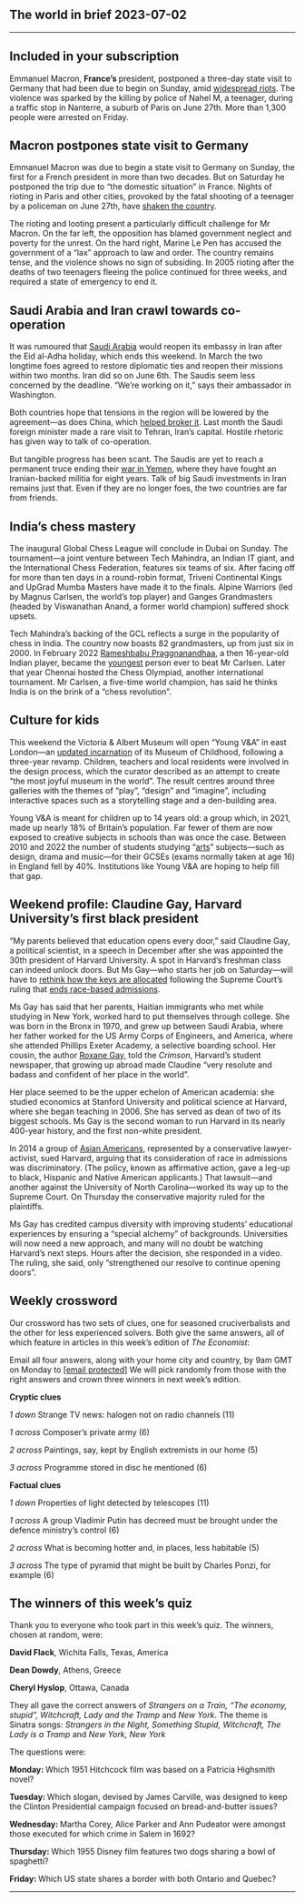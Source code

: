 ## The world in brief 2023-07-02

----------

## Included in your subscription



Emmanuel Macron, <strong>France’s </strong>president, postponed a three-day state visit to Germany that had been due to begin on Sunday, amid [widespread riots](https://www.economist.com/europe/2023/07/01/rioting-in-france-presents-a-fresh-political-test-for-emmanuel-macron). The violence was sparked by the killing by police of Nahel M, a teenager, during a traffic stop in Nanterre, a suburb of Paris on June 27th. More than 1,300 people were arrested on Friday.

## Macron postpones state visit to Germany

Emmanuel Macron was due to begin a state visit to Germany on Sunday, the first for a French president in more than two decades. But on Saturday he postponed the trip due to “the domestic situation” in France. Nights of rioting in Paris and other cities, provoked by the fatal shooting of a teenager by a policeman on June 27th, have [shaken the country](https://www.economist.com/europe/2023/07/01/rioting-in-france-presents-a-fresh-political-test-for-emmanuel-macron).

The rioting and looting present a particularly difficult challenge for Mr Macron. On the far left, the opposition has blamed government neglect and poverty for the unrest. On the hard right, Marine Le Pen has accused the government of a “lax” approach to law and order. The country remains tense, and the violence shows no sign of subsiding. In 2005 rioting after the deaths of two teenagers fleeing the police continued for three weeks, and required a state of emergency to end it.

## Saudi Arabia and Iran crawl towards co-operation

It was rumoured that [Saudi Arabia](https://www.economist.com/the-economist-reads/2023/06/22/what-to-read-and-watch-to-understand-saudi-arabia) would reopen its embassy in Iran after the Eid al-Adha holiday, which ends this weekend. In March the two longtime foes agreed to restore diplomatic ties and reopen their missions within two months. Iran did so on June 6th. The Saudis seem less concerned by the deadline. “We’re working on it,” says their ambassador in Washington.

Both countries hope that tensions in the region will be lowered by the agreement—as does China, which [helped broker it](https://www.economist.com/middle-east-and-africa/2023/03/10/china-brokers-an-iran-saudi-rapprochement). Last month the Saudi foreign minister made a rare visit to Tehran, Iran’s capital. Hostile rhetoric has given way to talk of co-operation.

But tangible progress has been scant. The Saudis are yet to reach a permanent truce ending their [war in Yemen](https://www.economist.com/middle-east-and-africa/2023/04/20/a-prisoner-swap-is-a-symbolic-step-towards-ending-the-saudi-led-war-in-yemen), where they have fought an Iranian-backed militia for eight years. Talk of big Saudi investments in Iran remains just that. Even if they are no longer foes, the two countries are far from friends.

## India’s chess mastery

The inaugural Global Chess League will conclude in Dubai on Sunday. The tournament—a joint venture between Tech Mahindra, an Indian IT giant, and the International Chess Federation, features six teams of six. After facing off for more than ten days in a round-robin format, Triveni Continental Kings and UpGrad Mumba Masters have made it to the finals. Alpine Warriors (led by Magnus Carlsen, the world’s top player) and Ganges Grandmasters (headed by Viswanathan Anand, a former world champion) suffered shock upsets.

Tech Mahindra’s backing of the GCL reflects a surge in the popularity of chess in India. The country now boasts 82 grandmasters, up from just six in 2000. In February 2022 [Rameshbabu Praggnanandhaa](http://espresso.economist.com/c09461ce85141b05d3ee6f2aea257935), a then 16-year-old Indian player, became the [youngest](https://www.economist.com/graphic-detail/2020/11/13/the-queens-gambit-is-right-young-chess-stars-always-usurp-the-old) person ever to beat Mr Carlsen. Later that year Chennai hosted the Chess Olympiad, another international tournament. Mr Carlsen, a five-time world champion, has said he thinks India is on the brink of a “chess revolution”.

## Culture for kids

This weekend the Victoria &amp; Albert Museum will open “Young V&amp;A” in east London—an [updated incarnation](https://www.economist.com/the-world-ahead/2022/11/18/after-the-pandemic-a-feast-of-great-art-shows-is-coming) of its Museum of Childhood, following a three-year revamp. Children, teachers and local residents were involved in the design process, which the curator described as an attempt to create “the most joyful museum in the world”. The result centres around three galleries with the themes of “play”, “design” and “imagine”, including interactive spaces such as a storytelling stage and a den-building area.

Young V&amp;A is meant for children up to 14 years old: a group which, in 2021, made up nearly 18% of Britain’s population. Far fewer of them are now exposed to creative subjects in schools than was once the case. Between 2010 and 2022 the number of students studying “[arts](https://www.economist.com/business/2019/12/12/what-businesses-can-learn-from-the-arts)” subjects—such as design, drama and music—for their GCSEs (exams normally taken at age 16) in England fell by 40%. Institutions like Young V&amp;A are hoping to help fill that gap. 

## Weekend profile: Claudine Gay, Harvard University’s first black president

“My parents believed that education opens every door,” said Claudine Gay, a political scientist, in a speech in December after she was appointed the 30th president of Harvard University. A spot in Harvard’s freshman class can indeed unlock doors. But Ms Gay—who starts her job on Saturday—will have to [rethink how the keys are allocated](https://www.economist.com/united-states/2023/06/29/how-american-universities-will-react-as-race-based-admissions-end) following the Supreme Court’s ruling that [ends race-based admissions](https://www.economist.com/united-states/2023/06/29/why-americas-supreme-court-has-ended-affirmative-action). 

Ms Gay has said that her parents, Haitian immigrants who met while studying in New York, worked hard to put themselves through college. She was born in the Bronx in 1970, and grew up between Saudi Arabia, where her father worked for the US Army Corps of Engineers, and America, where she attended Phillips Exeter Academy, a selective boarding school. Her cousin, the author [Roxane Gay](https://www.economist.com/christmas-specials/2022/12/20/the-economics-of-thinness), told the <em>Crimson</em>, Harvard’s student newspaper, that growing up abroad made Claudine “very resolute and badass and confident of her place in the world”. 

Her place seemed to be the upper echelon of American academia: she studied economics at Stanford University and political science at Harvard, where she began teaching in 2006. She has served as dean of two of its biggest schools. Ms Gay is the second woman to run Harvard in its nearly 400-year history, and the first non-white president.

In 2014 a group of [Asian Americans](https://www.economist.com/briefing/2015/10/03/the-model-minority-is-losing-patience), represented by a conservative lawyer-activist, sued Harvard, arguing that its consideration of race in admissions was discriminatory. (The policy, known as affirmative action, gave a leg-up to black, Hispanic and Native American applicants.) That lawsuit—and another against the University of North Carolina—worked its way up to the Supreme Court. On Thursday the conservative majority ruled for the plaintiffs. 

Ms Gay has credited campus diversity with improving students’ educational experiences by ensuring a “special alchemy” of backgrounds. Universities will now need a new approach, and many will no doubt be watching Harvard’s next steps<em>.</em> Hours after the decision, she responded in a video. The ruling, she said, only “strengthened our resolve to continue opening doors”.

## Weekly crossword

Our crossword has two sets of clues, one for seasoned cruciverbalists and the other for less experienced solvers. Both give the same answers, all of which feature in articles in this week’s edition of <em>The Economist</em>:

Email all four answers, along with your home city and country, by 9am GMT on Monday to [[email&#160;protected]](https://www.economist.com/cdn-cgi/l/email-protection) We will pick randomly from those with the right answers and crown three winners in next week’s edition.

<strong>Cryptic clues</strong>

<em>1 down</em> Strange TV news: halogen not on radio channels (11) 

<em>1 across </em>Composer’s private army (6) 

<em>2 across </em>Paintings, say, kept by English extremists in our home (5) 

<em>3 across</em> Programme stored in disc he mentioned (6) 

<strong>Factual clues</strong>

<em>1 down</em> Properties of light detected by telescopes (11) 

<em>1 across </em>A group Vladimir Putin has decreed must be brought under the defence ministry’s control (6) 

<em>2 across </em>What is becoming hotter and, in places, less habitable (5) 

<em>3 across</em> The type of pyramid that might be built by Charles Ponzi, for example (6) 

## The winners of this week’s quiz

Thank you to everyone who took part in this week’s quiz. The winners, chosen at random, were: 

<strong>David Flack</strong>, Wichita Falls, Texas, America 

<strong>Dean Dowdy</strong>, Athens, Greece

<strong>Cheryl Hyslop</strong>, Ottawa, Canada

They all gave the correct answers of <em>Strangers on a Train, “The economy, stupid”, Witchcraft, Lady and the Tramp</em> and <em>New York</em>. The theme is Sinatra songs: <em>Strangers in the Night, Something Stupid, Witchcraft, The Lady is a Tramp</em> and <em>New York, New York</em>

The questions were:

<strong>Monday: </strong>Which 1951 Hitchcock film was based on a Patricia Highsmith novel?

<strong>Tuesday: </strong>Which slogan, devised by James Carville, was designed to keep the Clinton Presidential campaign focused on bread-and-butter issues?

<strong>Wednesday: </strong>Martha Corey, Alice Parker and Ann Pudeator were amongst those executed for which crime in Salem in 1692?

<strong>Thursday: </strong>Which 1955 Disney film features two dogs sharing a bowl of spaghetti?

<strong>Friday: </strong>Which US state shares a border with both Ontario and Quebec?

----------
